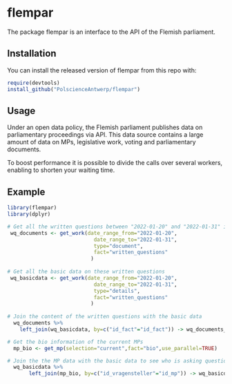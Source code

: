 
<!-- README.md is generated from README.Rmd. Please edit that file -->

# flempar

<!-- badges: start -->
<!-- badges: end -->

The package flempar is an interface to the API of the Flemish
parliament.

## Installation

You can install the released version of flempar from this repo with:

``` r
require(devtools)
install_github("PolscienceAntwerp/flempar")
```

## Usage

Under an open data policy, the Flemish parliament publishes data on
parliamentary proceedings via API. This data source contains a large
amount of data on MPs, legislative work, voting and parliamentary
documents.

To boost performance it is possible to divide the calls over several
workers, enabling to shorten your waiting time.

## Example

``` r
library(flempar)
library(dplyr)

# Get all the written questions between "2022-01-20" and "2022-01-31" in a dataframe
 wq_documents <- get_work(date_range_from="2022-01-20",
                            date_range_to="2022-01-31",
                            type="document",
                            fact="written_questions"
                           )
                           
# Get all the basic data on these written questions
 wq_basicdata <- get_work(date_range_from="2022-01-20",
                            date_range_to="2022-01-31",
                            type="details",
                            fact="written_questions"
                           )
                           
# Join the content of the written questions with the basic data
  wq_documents %>%
    left_join(wq_basicdata, by=c("id_fact"="id_fact")) -> wq_documents_basicdata

# Get the bio information of the current MPs
  mp_bio <- get_mp(selection="current",fact="bio",use_parallel=TRUE)

# Join the the MP data with the basic data to see who is asking questions     
  wq_basicdata %>%
       left_join(mp_bio, by=c("id_vragensteller"="id_mp")) -> wq_basicdata_mp
             
```
